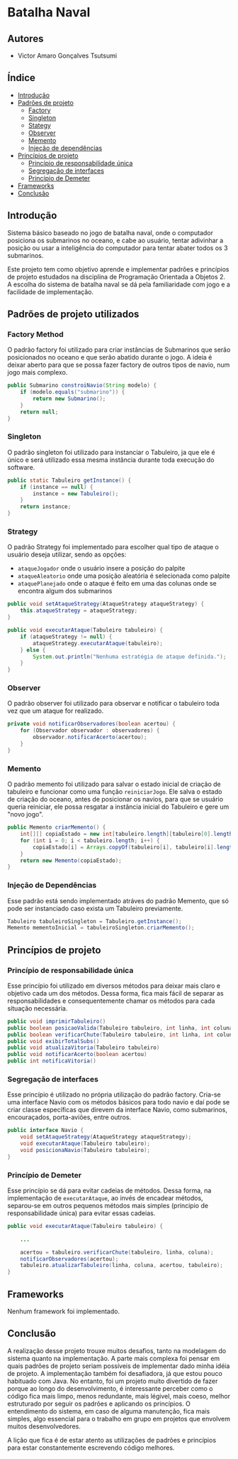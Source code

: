 # Batalha Naval

## Autores
- Victor Amaro Gonçalves Tsutsumi

## Índice

- [Introdução](#introdução)
- [Padrões de projeto](#padrões-de-projeto-utilizados)
    - [Factory](#factory-method)
    - [Singleton](#singleton)
    - [Stategy](#strategy)
    - [Observer](#observer)
    - [Memento](#memento)
    - [Injeção de dependências](#injeção-de-dependências)
- [Princípios de projeto](#princípios-de-projeto)
    - [Princípio de responsabilidade única](#princípio-de-responsabilidade-única)
    - [Segregação de interfaces](#segregação-de-interfaces)
    - [Princípio de Demeter](#princípio-de-demeter)
- [Frameworks](#frameworks)
- [Conclusão](#conclusão)

## Introdução

Sistema básico baseado no jogo de batalha naval, onde o computador posiciona os submarinos no oceano, e cabe ao usuário, tentar adivinhar a posição ou usar a inteligência do computador para tentar abater todos os 3 submarinos.

Este projeto tem como objetivo aprende e implementar padrões e princípios de projeto estudados na disciplina de Programação Orientada a Objetos 2. A escolha do sistema de batalha naval se dá pela familiaridade com jogo e a facilidade de implementação.

## Padrões de projeto utilizados

### Factory Method

O padrão factory foi utilizado para criar instâncias de Submarinos que serão posicionados no oceano e que serão abatido durante o jogo. A ideia é deixar aberto para que se possa fazer factory de outros tipos de navio, num jogo mais complexo.

```java
public Submarino constroiNavio(String modelo) {
    if (modelo.equals("submarino")) {
        return new Submarino();
    }
    return null;
}
```

### Singleton

O padrão singleton foi utilizado para instanciar o Tabuleiro, ja que ele é único e será utilizado essa mesma instância durante toda execução do software.

```java
public static Tabuleiro getInstance() {
    if (instance == null) {
        instance = new Tabuleiro();
    }
    return instance;
}
```

### Strategy

O padrão Strategy foi implementado para escolher qual tipo de ataque o usuário deseja utilizar, sendo as opções:
- `ataqueJogador` onde o usuário insere a posição do palpite
- `ataqueAleatorio` onde uma posição aleatória é selecionada como palpite
- `ataquePlanejado` onde o ataque é feito em uma das colunas onde se encontra algum dos submarinos

```java
public void setAtaqueStrategy(AtaqueStrategy ataqueStrategy) {
    this.ataqueStrategy = ataqueStrategy;
}

public void executarAtaque(Tabuleiro tabuleiro) {
    if (ataqueStrategy != null) {
        ataqueStrategy.executarAtaque(tabuleiro);
    } else {
        System.out.println("Nenhuma estratégia de ataque definida.");
    }
}
```


### Observer

O padrão observer foi utilizado para observar e notificar o tabuleiro toda vez que um ataque for realizado.

```java
private void notificarObservadores(boolean acertou) {
    for (Observador observador : observadores) {
        observador.notificarAcerto(acertou);
    }
}
```


### Memento

O padrão memento foi utilizado para salvar o estado inicial de criação de tabuleiro e funcionar como uma função `reiniciarJogo`. Ele salva o estado de criação do oceano, antes de posicionar os navios, para que se usuário queria reiniciar, ele possa resgatar a instância inicial do Tabuleiro e gere um "novo jogo".

```java
public Memento criarMemento() {
    int[][] copiaEstado = new int[tabuleiro.length][tabuleiro[0].length];
    for (int i = 0; i < tabuleiro.length; i++) {
        copiaEstado[i] = Arrays.copyOf(tabuleiro[i], tabuleiro[i].length);
    }
    return new Memento(copiaEstado);
}
```

### Injeção de Dependências

Esse padrão está sendo implementado atráves do padrão Memento, que só pode ser instanciado caso exista um Tabuleiro previamente.

```java
Tabuleiro tabuleiroSingleton = Tabuleiro.getInstance();
Memento mementoInicial = tabuleiroSingleton.criarMemento();
```


## Princípios de projeto
	
### Princípio de responsabilidade única

Esse princípio foi utilizado em diversos métodos para deixar mais claro e objetivo cada um dos métodos. Dessa forma, fica mais fácil de separar as responsabilidades e consequentemente chamar os métodos para cada situação necessária.

```java
public void imprimirTabuleiro()
public boolean posicaoValida(Tabuleiro tabuleiro, int linha, int coluna)
public boolean verificarChute(Tabuleiro tabuleiro, int linha, int coluna)
public void exibirTotalSubs()
public void atualizaVitoria(Tabuleiro tabuleiro)
public void notificarAcerto(boolean acertou)
public int notificaVitoria()
```

### Segregação de interfaces

Esse princípio é utilizado no própria utilização do padrão factory. Cria-se uma interface Navio com os métodos básicos para todo navio e daí pode se criar classe específicas que direvem da interface Navio, como submarinos, encouraçados, porta-aviões, entre outros.

```java
public interface Navio {
    void setAtaqueStrategy(AtaqueStrategy ataqueStrategy);
    void executarAtaque(Tabuleiro tabuleiro);
    void posicionaNavio(Tabuleiro tabuleiro);
}
```

### Princípio de Demeter

Esse princípio se dá para evitar cadeias de métodos. Dessa forma, na implementação de `executarAtaque`, ao invés de encadear métodos, separou-se em outros pequenos métodos mais simples (principio de responsabilidade única) para evitar essas cadeias.

```java
public void executarAtaque(Tabuleiro tabuleiro) {
    
    ...

    acertou = tabuleiro.verificarChute(tabuleiro, linha, coluna);
    notificarObservadores(acertou);
    tabuleiro.atualizarTabuleiro(linha, coluna, acertou, tabuleiro);
}
```

## Frameworks

Nenhum framework foi implementado.


## Conclusão

A realização desse projeto trouxe muitos desafios, tanto na modelagem do sistema quanto na implementação. A parte mais complexa foi pensar em quais padrões de projeto seriam possíveis de implementar dado minha idéia de projeto. A implementação também foi desafiadora, já que estou pouco habituado com Java. No entanto, foi um projeto muito divertido de fazer porque ao longo do desenvolvimento, é interessante perceber como o código fica mais limpo, menos redundante, mais légivel, mais coeso, melhor estruturado por seguir os padrões e aplicando os princípios. O entendimento do sistema, em caso de alguma manutenção, fica mais simples, algo essencial para o trabalho em grupo em projetos que envolvem muitos desenvolvedores.

A lição que fica é de estar atento as utilizações de padrões e princípios para estar constantemente escrevendo código melhores.
	